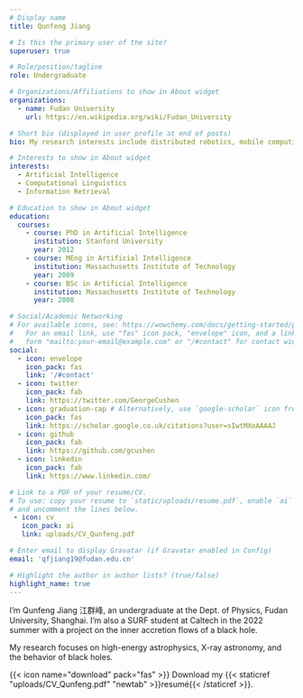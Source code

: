 ```yaml
---
# Display name
title: Qunfeng Jiang

# Is this the primary user of the site?
superuser: true

# Role/position/tagline
role: Undergraduate

# Organizations/Affiliations to show in About widget
organizations:
  - name: Fudan University
    url: https://en.wikipedia.org/wiki/Fudan_University

# Short bio (displayed in user profile at end of posts)
bio: My research interests include distributed robotics, mobile computing and programmable matter.

# Interests to show in About widget
interests:
  - Artificial Intelligence
  - Computational Linguistics
  - Information Retrieval

# Education to show in About widget
education:
  courses:
    - course: PhD in Artificial Intelligence
      institution: Stanford University
      year: 2012
    - course: MEng in Artificial Intelligence
      institution: Massachusetts Institute of Technology
      year: 2009
    - course: BSc in Artificial Intelligence
      institution: Massachusetts Institute of Technology
      year: 2008

# Social/Academic Networking
# For available icons, see: https://wowchemy.com/docs/getting-started/page-builder/#icons
#   For an email link, use "fas" icon pack, "envelope" icon, and a link in the
#   form "mailto:your-email@example.com" or "/#contact" for contact widget.
social:
  - icon: envelope
    icon_pack: fas
    link: '/#contact'
  - icon: twitter
    icon_pack: fab
    link: https://twitter.com/GeorgeCushen
  - icon: graduation-cap # Alternatively, use `google-scholar` icon from `ai` icon pack
    icon_pack: fas
    link: https://scholar.google.co.uk/citations?user=sIwtMXoAAAAJ
  - icon: github
    icon_pack: fab
    link: https://github.com/gcushen
  - icon: linkedin
    icon_pack: fab
    link: https://www.linkedin.com/

# Link to a PDF of your resume/CV.
# To use: copy your resume to `static/uploads/resume.pdf`, enable `ai` icons in `params.toml`,
# and uncomment the lines below.
 - icon: cv
   icon_pack: ai
   link: uploads/CV_Qunfeng.pdf

# Enter email to display Gravatar (if Gravatar enabled in Config)
email: 'qfjiang19@fudan.edu.cn'

# Highlight the author in author lists? (true/false)
highlight_name: true
---
```


I’m Qunfeng Jiang 江群峰, an undergraduate at the Dept. of Physics, Fudan University, Shanghai. I’m also a SURF student at Caltech in the 2022 summer with a project on the inner accretion flows of a black hole.

My research focuses on high-energy astrophysics, X-ray astronomy, and the behavior of black holes.

{{< icon name="download" pack="fas" >}} Download my {{< staticref "uploads/CV_Qunfeng.pdf" "newtab" >}}resumé{{< /staticref >}}.
